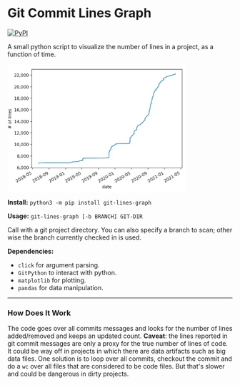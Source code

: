 # Git Commit Lines Graph
[![PyPI](https://img.shields.io/pypi/v/git-lines-graph)](https://pypi.org/project/git-lines-graph/)

A small python script to visualize the number of lines in a project, as a function of time. 

<img src="https://raw.githubusercontent.com/danielfleischer/git-commits-lines-graph/master/example.png" width="400" align="center">

**Install:** `python3 -m pip install git-lines-graph`


**Usage:** `git-lines-graph [-b BRANCH] GIT-DIR` 

Call with a git project directory. You can also specify a branch to scan; other wise the branch currently checked in is used. 

**Dependencies:** 
- `click` for argument parsing.
- `GitPython` to interact with python.
- `matplotlib` for plotting.
- `pandas` for data manipulation. 

----

### How Does It Work
The code goes over all commits messages and looks for the number of lines added/removed and keeps an updated count. **Caveat**: the lines reported in git commit messages are only a proxy for the true number of lines of code. It could be way off in projects in which there are data artifacts such as big data files. One solution is to loop over all commits, checkout the commit and do a `wc` over all files that are considered to be code files. But that's slower and could be dangerous in dirty projects. 

